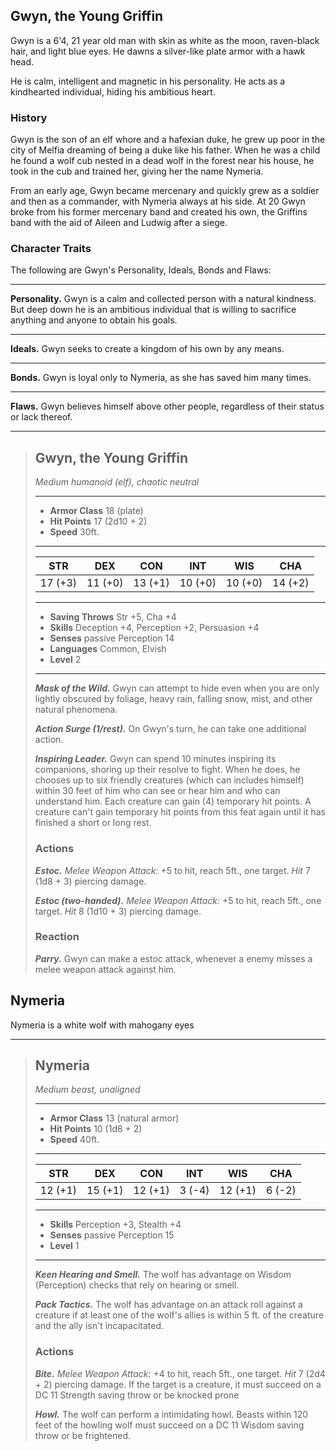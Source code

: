 ## Gwyn, the Young Griffin
Gwyn is a 6'4, 21 year old man with skin as white as the moon, raven-black hair, and light blue eyes. He dawns a silver-like plate armor with a hawk head.

He is calm, intelligent and magnetic in his personality. He acts as a kindhearted individual, hiding his ambitious heart.


### History
Gwyn is the son of an elf whore and a hafexian duke, he grew up poor in the city of Melfia dreaming of being a duke like his father. When he was a child he found a wolf cub nested in a dead wolf in the forest near his house, he took in the cub and trained her, giving her the name Nymeria.

From an early age, Gwyn became mercenary and quickly grew as a soldier and then as a commander, with Nymeria always at his side. At 20 Gwyn broke from his former mercenary band and created his own, the Griffins band with the aid of Aileen and Ludwig after a siege.


### Character Traits
The following are Gwyn's Personality, Ideals, Bonds and Flaws:
___
**Personality.**
Gwyn is a calm and collected person with a natural kindness. But deep down  he is an ambitious individual that is willing to sacrifice anything and anyone to obtain his goals.
___
**Ideals.**
Gwyn seeks to create a kingdom of his own by any means.
___
**Bonds.**
Gwyn is loyal only to Nymeria, as she has saved him many times.
___
**Flaws.**
Gwyn believes himself above other people, regardless of their status or lack thereof.


___
> ## Gwyn, the Young Griffin
>*Medium humanoid (elf), chaotic neutral*
> ___
> - **Armor Class** 18 (plate)
> - **Hit Points** 17 (2d10 + 2)
> - **Speed** 30ft.
>___
>|   STR   |   DEX   |   CON   |   INT   |   WIS   |   CHA   |
>|:-------:|:-------:|:-------:|:-------:|:-------:|:-------:|
>| 17 (+3) | 11 (+0) | 13 (+1) | 10 (+0) | 10 (+0) | 14 (+2) |
>___
> - **Saving Throws** Str +5, Cha +4
> - **Skills** Deception +4, Perception +2, Persuasion +4
> - **Senses** passive Perception 14
> - **Languages** Common, Elvish
> - **Level** 2
> ___
> ***Mask of the Wild.***
> Gwyn can attempt to hide even when you are only lightly obscured by foliage, heavy rain, falling snow, mist, and other natural phenomena.
>
> ***Action Surge (1/rest).***
> On Gwyn's turn, he can take one additional action.
>
> ***Inspiring Leader.***
> Gwyn can spend 10 minutes inspiring its companions, shoring up their resolve to fight. When he does, he chooses up to six friendly creatures (which can includes himself) within 30 feet of him who can see or hear him and who can understand him. Each creature can gain (4) temporary hit points. A creature can't gain temporary hit points from this feat again until it has finished a short or long rest.
>
> ### Actions
> ***Estoc.*** *Melee Weapon Attack:* +5 to hit, reach 5ft., one target. *Hit* 7 (1d8 + 3) piercing damage. 
>
> ***Estoc (two-handed).*** *Melee Weapon Attack:* +5 to hit, reach 5ft., one target. *Hit* 8 (1d10 + 3) piercing damage. 
>
> ### Reaction
> ***Parry.*** Gwyn can make a estoc attack, whenever a enemy misses a melee weapon attack against him.
>


## Nymeria
Nymeria is a white wolf with mahogany eyes 

___
> ## Nymeria
>*Medium beast, unaligned*
> ___
> - **Armor Class** 13 (natural armor)
> - **Hit Points** 10 (1d8 + 2)
> - **Speed** 40ft.
>___
>|   STR   |   DEX   |   CON   |   INT   |   WIS   |   CHA   |
>|:-------:|:-------:|:-------:|:-------:|:-------:|:-------:|
>| 12 (+1) | 15 (+1) | 12 (+1) |  3 (-4) | 12 (+1) |  6 (-2) |
>___
> - **Skills** Perception +3, Stealth +4
> - **Senses** passive Perception 15
> - **Level** 1
> ___
> ***Keen Hearing and Smell.*** The wolf has advantage on Wisdom (Perception) checks that rely on hearing or smell.
>
> ***Pack Tactics.*** The wolf has advantage on an attack roll against a creature if at least one of the wolf's allies is within 5 ft. of the creature and the ally isn't incapacitated.
>
> ### Actions
> ***Bite.*** *Melee Weapon Attack:* +4 to hit, reach 5ft., one target. *Hit* 7 (2d4 + 2) piercing damage. If the target is a creature, it must succeed on a DC 11 Strength saving throw or be knocked prone
>
> ***Howl.*** The wolf can perform a intimidating howl. Beasts within 120 feet of the howling wolf must succeed on a DC 11 Wisdom saving throw or be frightened.
>